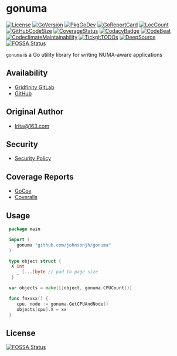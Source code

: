 # gonuma

[![License](http://img.shields.io/badge/license-mit-blue.svg)](https://raw.githubusercontent.com/johnsonjh/gonuma/master/LICENSE)
[![GoVersion](https://img.shields.io/github/go-mod/go-version/johnsonjh/gonuma.svg)](https://github.com/johnsonjh/gonuma/blob/master/go.mod)
[![PkgGoDev](https://pkg.go.dev/badge/github.com/johnsonjh/gonuma)](https://pkg.go.dev/github.com/johnsonjh/gonuma)
[![GoReportCard](https://goreportcard.com/badge/github.com/johnsonjh/gonuma)](https://goreportcard.com/report/github.com/johnsonjh/gonuma)
[![LocCount](https://img.shields.io/tokei/lines/github/johnsonjh/gonuma.svg)](https://github.com/XAMPPRocky/tokei)
[![GitHubCodeSize](https://img.shields.io/github/languages/code-size/johnsonjh/gonuma.svg)](https://github.com/johnsonjh/gonuma)
[![CoverageStatus](https://coveralls.io/repos/github/johnsonjh/gonuma/badge.svg)](https://coveralls.io/github/johnsonjh/gonuma)
[![CodacyBadge](https://api.codacy.com/project/badge/Grade/6a688d07faaa4e848f59ec49fdb663bc)](https://app.codacy.com/gh/johnsonjh/gonuma?utm_source=github.com&utm_medium=referral&utm_content=johnsonjh/gonuma&utm_campaign=Badge_Grade)
[![CodeBeat](https://codebeat.co/badges/041414ca-af27-40f2-a5d6-13afc4ce9c6b)](https://codebeat.co/projects/github-com-johnsonjh-gonuma-master)
[![CodeclimateMaintainability](https://api.codeclimate.com/v1/badges/61db603e26c07e0e9ee4/maintainability)](https://codeclimate.com/github/johnsonjh/gonuma/maintainability)
[![TickgitTODOs](https://img.shields.io/endpoint?url=https://api.tickgit.com/badge?repo=github.com/johnsonjh/gonuma)](https://www.tickgit.com/browse?repo=github.com/johnsonjh/gonuma)
[![DeepSource](https://deepsource.io/gh/johnsonjh/gonuma.svg/?label=active+issues)](https://deepsource.io/gh/johnsonjh/gonuma/?ref=repository-badge)
[![FOSSA Status](https://app.fossa.com/api/projects/git%2Bgithub.com%2Fjohnsonjh%2Fgonuma.svg?type=shield)](https://app.fossa.com/projects/git%2Bgithub.com%2Fjohnsonjh%2Fgonuma?ref=badge_shield)

`gonuma` is a Go utility library for writing NUMA-aware applications

## Availability

- [Gridfinity GitLab](https://gitlab.gridfinity.com/jeff/go-numa)
- [GitHub](https://github.com/johnsonjh/gonuma)

## Original Author

- [lrita@163.com](https://github.com/lrita/numa)

## Security

- [Security Policy](https://github.com/johnsonjh/gonuma/blob/master/SECURITY.md)

## Coverage Reports

- [GoCov](https://pktdist.gridfinity.com/coverage/gonuma/)
- [Coveralls](https://coveralls.io/github/johnsonjh/gonuma)

## Usage

```go
 package main

 import (
    gonuma "github.com/johnsonjh/gonuma"
 )

 type object struct {
  X int
    _ [...]byte // pad to page size
  }

 var objects = make([]object, gonuma.CPUCount())

 func fnxxxx() {
    cpu, node := gonuma.GetCPUAndNode()
    objects[cpu].X = xx
 }
```


## License
[![FOSSA Status](https://app.fossa.com/api/projects/git%2Bgithub.com%2Fjohnsonjh%2Fgonuma.svg?type=large)](https://app.fossa.com/projects/git%2Bgithub.com%2Fjohnsonjh%2Fgonuma?ref=badge_large)